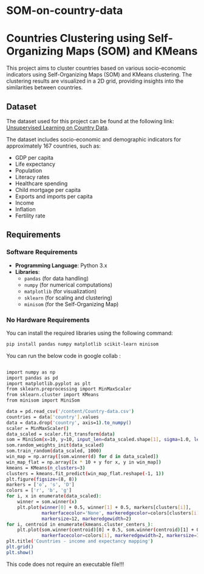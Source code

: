 # SOM-on-country-data
# Countries Clustering using Self-Organizing Maps (SOM) and KMeans

This project aims to cluster countries based on various socio-economic indicators using Self-Organizing Maps (SOM) and KMeans clustering. The clustering results are visualized in a 2D grid, providing insights into the similarities between countries.

## Dataset

The dataset used for this project can be found at the following link: [Unsupervised Learning on Country Data](https://www.kaggle.com/datasets/rohan0301/unsupervised-learning-on-country-data).

The dataset includes socio-economic and demographic indicators for approximately 167 countries, such as:
- GDP per capita
- Life expectancy
- Population
- Literacy rates
- Healthcare spending
- Child mortgage per capita
- Exports and imports per capita
- Income
- Inflation
- Fertility rate



## Requirements

### Software Requirements

- **Programming Language**: Python 3.x
- **Libraries**:
  - `pandas` (for data handling)
  - `numpy` (for numerical computations)
  - `matplotlib` (for visualization)
  - `sklearn` (for scaling and clustering)
  - `minisom` (for the Self-Organizing Map)

### No Hardware Requirements

You can install the required libraries using the following command:

```bash
pip install pandas numpy matplotlib scikit-learn minisom
```
You can run the below code in google collab :

```bash

import numpy as np
import pandas as pd
import matplotlib.pyplot as plt
from sklearn.preprocessing import MinMaxScaler
from sklearn.cluster import KMeans
from minisom import MiniSom

data = pd.read_csv('/content/Country-data.csv')
countries = data['country'].values
data = data.drop('country', axis=1).to_numpy()
scaler = MinMaxScaler()
data_scaled = scaler.fit_transform(data)
som = MiniSom(x=10, y=10, input_len=data_scaled.shape[1], sigma=1.0, learning_rate=0.5)
som.random_weights_init(data_scaled)
som.train_random(data_scaled, 1000)
win_map = np.array([som.winner(d) for d in data_scaled])
win_map_flat = np.array([x * 10 + y for x, y in win_map])
kmeans = KMeans(n_clusters=3)
clusters = kmeans.fit_predict(win_map_flat.reshape(-1, 1))
plt.figure(figsize=(8, 8))
markers = ['o', 's', 'D']
colors = ['r', 'b', 'g']
for i, x in enumerate(data_scaled):
    winner = som.winner(x)
    plt.plot(winner[0] + 0.5, winner[1] + 0.5, markers[clusters[i]],
             markerfacecolor='None', markeredgecolor=colors[clusters[i]],
             markersize=12, markeredgewidth=2)
for i, centroid in enumerate(kmeans.cluster_centers_):
    plt.plot(som.winner(centroid)[0] + 0.5, som.winner(centroid)[1] + 0.5, 'X',
             markerfacecolor=colors[i], markeredgewidth=2, markersize=16)
plt.title('Countries - income and expectancy mapping')
plt.grid()
plt.show()
```

This code does not require an executable file!!!

